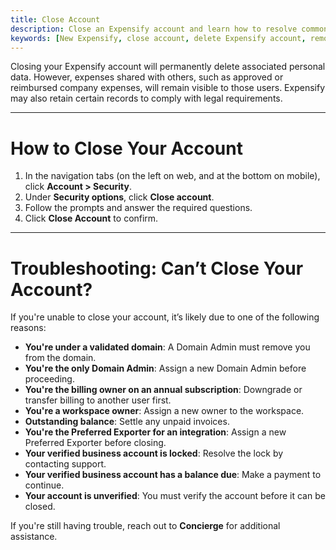 ```yaml
---
title: Close Account
description: Close an Expensify account and learn how to resolve common issues that prevent account deletion.
keywords: [New Expensify, close account, delete Expensify account, remove user, deactivate account, cancel account, terminate]
---
```


Closing your Expensify account will permanently delete associated personal data. However, expenses shared with others, such as approved or reimbursed company expenses, will remain visible to those users. Expensify may also retain certain records to comply with legal requirements.

---

# How to Close Your Account

1. In the navigation tabs (on the left on web, and at the bottom on mobile), click **Account > Security**.
2. Under **Security options**, click **Close account**.
3. Follow the prompts and answer the required questions.
4. Click **Close Account** to confirm.

---

# Troubleshooting: Can’t Close Your Account?

If you're unable to close your account, it’s likely due to one of the following reasons:

- **You're under a validated domain**: A Domain Admin must remove you from the domain.
- **You're the only Domain Admin**: Assign a new Domain Admin before proceeding.
- **You're the billing owner on an annual subscription**: Downgrade or transfer billing to another user first.
- **You're a workspace owner**: Assign a new owner to the workspace.
- **Outstanding balance**: Settle any unpaid invoices.
- **You're the Preferred Exporter for an integration**: Assign a new Preferred Exporter before closing.
- **Your verified business account is locked**: Resolve the lock by contacting support.
- **Your verified business account has a balance due**: Make a payment to continue.
- **Your account is unverified**: You must verify the account before it can be closed.

If you're still having trouble, reach out to **Concierge** for additional assistance.

